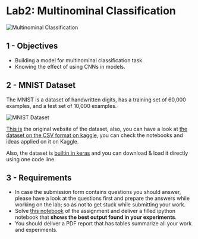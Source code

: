 # Lab2: Multinominal Classification

![Multinominal Classification](multinominal_classification.png)

## 1 - Objectives

* Building a model for multinominal classification task.
* Knowing the effect of using CNNs in models.

## 2 - MNIST Dataset

The MNIST is a dataset of handwritten digits, has a training set of 60,000 examples, and a test set of 10,000 examples.

![MNIST Dataset](MNIST.png)

[This is](http://yann.lecun.com/exdb/mnist/) the original website of the dataset, also, you can have a look at [the dataset on the CSV format on kaggle](https://www.kaggle.com/oddrationale/mnist-in-csv), you can check the notebooks and ideas applied on it on Kaggle.

Also, the dataset is [builtin in keras](https://keras.io/api/datasets/mnist/) and you can download & load it directly using one code line.

## 3 - Requirements
* In case the submission form contains questions you should answer, please have a look at the questions first and prepare the answers while working on the lab; so as not to get stuck while submitting your work.
* Solve [this notebook](lab2.ipynb) of the assignment and deliver a filled ipython notebook that **shows the best output found in your experiments**.
* You should deliver a PDF report that has tables summarize all your work and experiments.

